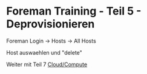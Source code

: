 # Foreman Training - Teil 5 - Deprovisionieren

Foreman Login -> Hosts -> All Hosts

Host auswaehlen und "delete"



Weiter mit Teil 7 [Cloud/Compute](../07_compute_resources)

